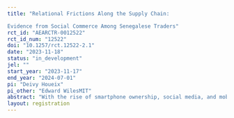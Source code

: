 ```yaml
---
title: "Relational Frictions Along the Supply Chain:
Evidence from Social Commerce Among Senegalese Traders"
rct_id: "AEARCTR-0012522"
rct_id_num: "12522"
doi: "10.1257/rct.12522-2.1"
date: "2023-11-18"
status: "in_development"
jel: ""
start_year: "2023-11-17"
end_year: "2024-07-01"
pi: "Deivy Houeix"
pi_other: "Edward WilesMIT"
abstract: "With the rise of smartphone ownership, social media, and mobile money, there has been a surge in 'social commerce’. This growing phenomenon is especially pertinent for small and medium enterprises (SMEs) seeking foreign market access, historically hindered by search and trust frictions. We study on how these recent digital advancements might reduce frictions in searching and contracting along international supply chains."
layout: registration
---
```


